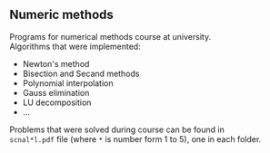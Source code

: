 ## Numeric methods
Programs for numerical methods course at university.  
Algorithms that were implemented:
  * Newton's method
  * Bisection and Secand methods
  * Polynomial interpolation
  * Gauss elimination
  * LU decomposition
  * ...
  
Problems that were solved during course can be found in  
`scnal*l.pdf` file (where `*` is number form 1 to 5), one in each folder. 
